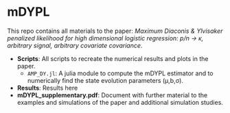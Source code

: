 # mDYPL
This repo contains all materials to the paper: *Maximum Diaconis & Ylvisaker penalized likelihood for high dimensional logistic regression: p/n → κ, arbitrary signal, arbitrary covariate covariance*.

- **Scripts**: All scripts to recreate the numerical results and plots in the paper. 
	- `AMP_DY.jl`: A julia module to compute the mDYPL estimator and to numerically find the state evolution parameters (μ,b,σ). 
- **Results**: Results here
- **mDYPL_supplementary.pdf**: Document with further material to the examples and simulations of the paper and additional simulation studies.


